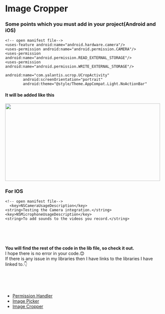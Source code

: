 <!DOCTYPE html>
<html lang="en">
  
<div class="container">
    <h1>Image Cropper</h1>
    <h3>Some points which you must add in your project(Android and iOS)</h3>

    <!-- open manifest file-->
    <uses-feature android:name="android.hardware.camera"/>
    <uses-permission android:name="android.permission.CAMERA"/>
    <uses-permission android:name="android.permission.READ_EXTERNAL_STORAGE"/>
    <uses-permission android:name="android.permission.WRITE_EXTERNAL_STORAGE"/>  


 <!-- And you have to add this also in the same class -->

    android:name="com.yalantis.ucrop.UCropActivity"
            android:screenOrientation="portrait"
            android:theme="@style/Theme.AppCompat.Light.NoActionBar"
    
</div>

 <h4>It will be added like this</h4>
 <img src="https://github.com/user-attachments/assets/a1934bd7-41f5-4a5b-be3b-f169a6764ef1" width="500" height="250" />


<div class="container">
    <h3>For IOS</h3>
  
    <!-- open manifest file-->
 	  <key>NSCameraUsageDescription</key>
    <string>Testing the Camera integration.</string>
    <key>NSMicrophoneUsageDescription</key>
    <string>To add sounds to the videos you record.</string>
</div>

<br>
<br>
<br>

<div class="container">
  <p><b>You will find the rest of the code in the lib file, so check it out.</b> <br> I hope there is no error in your code.😊 
    <br> If there is any issue in my libraries then I have links to the libraries I have linked to.👇 </p>

  <br>
  <br>
  <br>

  <ul>
  <li><a href="https://pub.dev/packages/permission_handler/install">Permission Handler</a></li>
  <li><a href="https://pub.dev/packages/image_picker/install">Image Picker</a></li>
  <li><a href="https://pub.dev/packages/image_cropper/install">Image Cropper</a></li>
</ul>  
  
</div>


      
</body>
</html>
